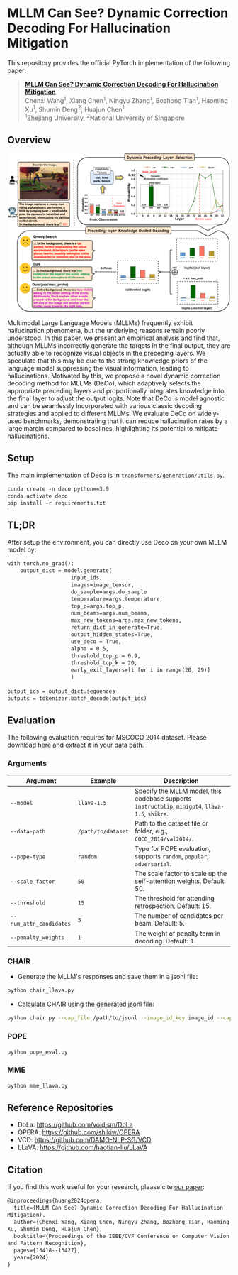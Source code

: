 # MLLM Can See? Dynamic Correction Decoding For Hallucination Mitigation

<!-- [![License: MIT](https://img.shields.io/badge/License-MIT-g.svg)](https://opensource.org/licenses/MIT)
[![Arxiv](https://img.shields.io/badge/arXiv-2311.17911-B21A1B)](https://arxiv.org/pdf/2311.17911.pdf)
[![Hugging Face Transformers](https://img.shields.io/badge/%F0%9F%A4%97-Transformers-blue)](https://github.com/huggingface/transformers)
[![GitHub Stars](https://img.shields.io/github/stars/shikiw/OPERA?style=social)](https://github.com/shikiw/OPERA/stargazers) -->


This repository provides the official PyTorch implementation of the following paper: 
> [**MLLM Can See? Dynamic Correction Decoding For Hallucination Mitigation**](https://arxiv.org/pdf/2311.17911.pdf) <br>
> Chenxi Wang<sup>1</sup>, 
> Xiang Chen<sup>1</sup>, 
> Ningyu Zhang<sup>1</sup>,
> Bozhong Tian<sup>1</sup>,
> Haoming Xu<sup>1</sup>, 
> Shumin Deng<sup>2</sup>,
> Huajun Chen<sup>1</sup> <br>
> <sup>1</sup>Zhejiang University, <sup>2</sup>National University of Singapore <br>


## Overview

<p align="center"><img src="img/method.png" alt="teaser" width="500px" /></p>

Multimodal Large Language Models (MLLMs) frequently exhibit hallucination phenomena, but the underlying reasons remain poorly understood. In this paper, we present an empirical analysis and find that, although MLLMs incorrectly generate the targets in the final output, they are actually able to recognize visual objects in the preceding layers. We speculate that this may be due to the strong knowledge priors of the language model suppressing the visual information, leading to hallucinations. Motivated by this, we propose a novel dynamic correction decoding method for MLLMs (DeCo), which adaptively selects the appropriate preceding layers and proportionally integrates knowledge into the final layer to adjust the output logits. Note that DeCo is model agnostic and can be seamlessly incorporated with various classic decoding strategies and applied to different MLLMs. We evaluate DeCo on widely-used benchmarks, demonstrating that it can reduce hallucination rates by a large margin compared to baselines, highlighting its potential to mitigate hallucinations.

## Setup

The main implementation of Deco is in `transformers/generation/utils.py`.

```
conda create -n deco python==3.9
conda activate deco
pip install -r requirements.txt
```

## TL;DR
After setup the environment, you can directly use Deco on your own MLLM model by:
```
with torch.no_grad():
    output_dict = model.generate(
                    input_ids,
                    images=image_tensor,
                    do_sample=args.do_sample
                    temperature=args.temperature,
                    top_p=args.top_p,
                    num_beams=args.num_beams,
                    max_new_tokens=args.max_new_tokens,
                    return_dict_in_generate=True,
                    output_hidden_states=True,
                    use_deco = True,
                    alpha = 0.6,
                    threshold_top_p = 0.9, 
                    threshold_top_k = 20,
                    early_exit_layers=[i for i in range(20, 29)]
                    )
                
output_ids = output_dict.sequences
outputs = tokenizer.batch_decode(output_ids)
```
<!-- 
Please refer to `demo.ipynb` [here](https://github.com/shikiw/OPERA/blob/1e74d8b5d082579c81e0e77ef1cf4a44d20ab91e/demo.ipynb) for more details. -->


## Evaluation

The following evaluation requires for MSCOCO 2014 dataset. Please download [here](https://cocodataset.org/#home) and extract it in your data path.

<!-- Besides, it needs you to prepare the following checkpoints of 7B base models: -->

<!-- - Download [LLaVA-1.5 merged 7B model](https://huggingface.co/liuhaotian/llava-v1.5-7b) and specify it at [Line 14](https://github.com/shikiw/OPERA/blob/bf18aa9c409f28b31168b0f71ebf8457ae8063d5/eval_configs/llava-1.5_eval.yaml#L14) of `eval_configs/llava-1.5_eval.yaml`.
- Download [Vicuna 7B v1.1 model](https://github.com/lm-sys/FastChat) and specify it at [Line 25](https://github.com/shikiw/OPERA/blob/bf18aa9c409f28b31168b0f71ebf8457ae8063d5/minigpt4/configs/models/blip2_instruct_vicuna7b.yaml#L25) of `minigpt4/configs/models/blip2_instruct_vicuna7b.yaml`.
- Download [Vicuna 7B v0 model](https://huggingface.co/Vision-CAIR/vicuna-7b/tree/main) and specify it at [Line 18](https://github.com/shikiw/OPERA/blob/bf18aa9c409f28b31168b0f71ebf8457ae8063d5/minigpt4/configs/models/minigpt4_vicuna0.yaml#L18) of `minigpt4/configs/models/minigpt4_vicuna0.yaml`.
- Download [MiniGPT-4 7B pretrained weights](https://drive.google.com/file/d/1RY9jV0dyqLX-o38LrumkKRh6Jtaop58R/view?usp=sharing) and specify it at [Line 8](https://github.com/shikiw/OPERA/blob/bf18aa9c409f28b31168b0f71ebf8457ae8063d5/eval_configs/minigpt4_eval.yaml#L8) of `eval_configs/minigpt4_eval.yaml`.
- Download [Shikra merged 7B model](https://github.com/shikras/shikra#checkpoint) and specify it at [Line 14](https://github.com/shikiw/OPERA/blob/bf18aa9c409f28b31168b0f71ebf8457ae8063d5/eval_configs/shikra_eval.yaml#L14) of `eval_configs/shikra_eval.yaml`. -->

### Arguments

| Argument             | Example             | Description   |
| -------------------- | ------------------- | ------------- |
| `--model`    | `llava-1.5` | Specify the MLLM model, this codebase supports `instructblip`, `minigpt4`, `llava-1.5`, `shikra`. |
| `--data-path`     | `/path/to/dataset` | Path to the dataset file or folder, e.g., `COCO_2014/val2014/`. |
| `--pope-type`     | `random` | Type for POPE evaluation, supports `random`, `popular`, `adversarial`. |
| `--scale_factor`   | `50` | The scale factor to scale up the self-attention weights. Default: 50. |
| `--threshold`      | `15` | The threshold for attending retrospection. Default: 15. |
| `--num_attn_candidates`   | `5` | The number of candidates per beam. Default: 5. |
| `--penalty_weights`| `1` | The weight of penalty term in decoding. Default: 1.  |


### CHAIR
- Generate the MLLM's responses and save them in a jsonl file:
```bash
python chair_llava.py
```
<!-- Note: Please check out our released results in `log/chair_eval_results` for reproduction. -->

- Calculate CHAIR using the generated jsonl file:
```bash
python chair.py --cap_file /path/to/jsonl --image_id_key image_id --caption_key caption --coco_path /path/to/COCO/annotations_trainval2014/annotations/ --save_path /path/to/save/jsonl
```


### POPE
```bash
python pope_eval.py 
```
### MME
```bash
python mme_llava.py
```




## Reference Repositories
- DoLa: https://github.com/voidism/DoLa
- OPERA: https://github.com/shikiw/OPERA
- VCD: https://github.com/DAMO-NLP-SG/VCD
- LLaVA: https://github.com/haotian-liu/LLaVA


<!-- ## Acknowledgement
This repo is based on the MLLM codebase of [LAVIS](https://github.com/salesforce/LAVIS) and [MiniGPT-4](https://github.com/Vision-CAIR/MiniGPT-4) and the CHAIR code of [Maxlinn](https://github.com/Maxlinn/CHAIR-metric-standalone). Thanks for their impressive works! -->

## Citation
If you find this work useful for your research, please cite [our paper](https://arxiv.org/pdf/2311.17911.pdf):
```
@inproceedings{huang2024opera,
  title={MLLM Can See? Dynamic Correction Decoding For Hallucination Mitigation},
  author={Chenxi Wang, Xiang Chen, Ningyu Zhang, Bozhong Tian, Haoming Xu, Shumin Deng, Huajun Chen},
  booktitle={Proceedings of the IEEE/CVF Conference on Computer Vision and Pattern Recognition},
  pages={13418--13427},
  year={2024}
}
```